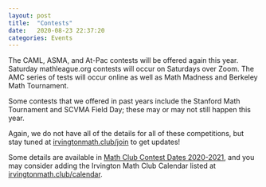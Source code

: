 ```yaml
---
layout: post
title:  "Contests"
date:   2020-08-23 22:37:20
categories: Events
---
```


The CAML, ASMA, and At-Pac contests will be offered again this year. Saturday mathleague.org contests will occur on Saturdays over Zoom. The AMC series of tests will occur online as well as Math Madness and Berkeley Math Tournament.

Some contests that we offered in past years include the Stanford Math Tournament and SCVMA Field Day; these may or may not still happen this year.

Again, we do not have all of the details for all of these competitions, but stay tuned at [irvingtonmath.club/join](/join) to get updates!

Some details are available in [Math Club Contest Dates 2020-2021](https://docs.google.com/document/d/1ehVj0iMRoESxzUFZiQiqb0wf2EvOSqjZx1KnoG594DI/edit?usp=sharing), and you may consider adding the Irvington Math Club Calendar listed at [irvingtonmath.club/calendar](http://irvingtonmath.club/calendar).
